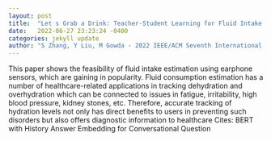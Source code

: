```yaml
---
layout: post
title:  "Let s Grab a Drink: Teacher-Student Learning for Fluid Intake Monitoring using Smart Earphones"
date:   2022-06-27 23:23:24 -0400
categories: jekyll update
author: "S Zhang, Y Liu, M Gowda - 2022 IEEE/ACM Seventh International Conference on , 2022"
---
```

This paper shows the feasibility of fluid intake estimation using earphone sensors, which are gaining in popularity. Fluid consumption estimation has a number of healthcare-related applications in tracking dehydration and overhydration which can be connected to issues in fatigue, irritability, high blood pressure, kidney stones, etc. Therefore, accurate tracking of hydration levels not only has direct benefits to users in preventing such disorders but also offers diagnostic information to healthcare  Cites: BERT with History Answer Embedding for Conversational Question